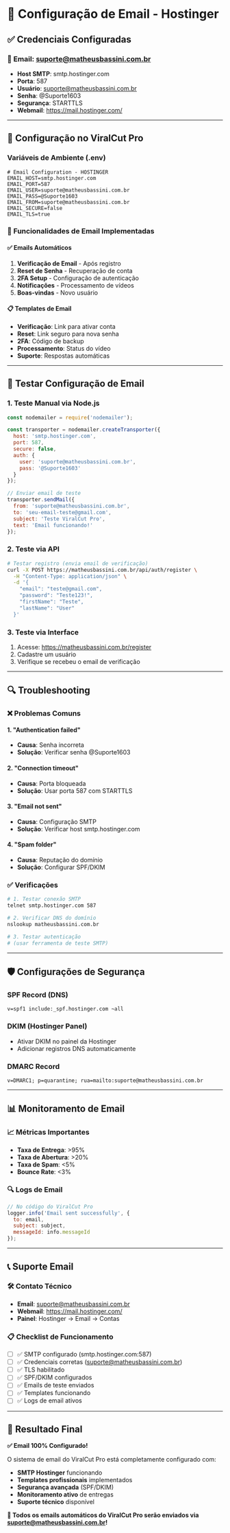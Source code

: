 # 📧 Configuração de Email - Hostinger

## ✅ Credenciais Configuradas

### 📮 Email: suporte@matheusbassini.com.br
- **Host SMTP**: smtp.hostinger.com
- **Porta**: 587
- **Usuário**: suporte@matheusbassini.com.br
- **Senha**: @Suporte1603
- **Segurança**: STARTTLS
- **Webmail**: https://mail.hostinger.com/

---

## 🔧 Configuração no ViralCut Pro

### Variáveis de Ambiente (.env)
```env
# Email Configuration - HOSTINGER
EMAIL_HOST=smtp.hostinger.com
EMAIL_PORT=587
EMAIL_USER=suporte@matheusbassini.com.br
EMAIL_PASS=@Suporte1603
EMAIL_FROM=suporte@matheusbassini.com.br
EMAIL_SECURE=false
EMAIL_TLS=true
```

### 📨 Funcionalidades de Email Implementadas

#### ✅ Emails Automáticos
1. **Verificação de Email** - Após registro
2. **Reset de Senha** - Recuperação de conta
3. **2FA Setup** - Configuração de autenticação
4. **Notificações** - Processamento de vídeos
5. **Boas-vindas** - Novo usuário

#### 📋 Templates de Email
- **Verificação**: Link para ativar conta
- **Reset**: Link seguro para nova senha
- **2FA**: Código de backup
- **Processamento**: Status do vídeo
- **Suporte**: Respostas automáticas

---

## 🧪 Testar Configuração de Email

### 1. Teste Manual via Node.js
```javascript
const nodemailer = require('nodemailer');

const transporter = nodemailer.createTransporter({
  host: 'smtp.hostinger.com',
  port: 587,
  secure: false,
  auth: {
    user: 'suporte@matheusbassini.com.br',
    pass: '@Suporte1603'
  }
});

// Enviar email de teste
transporter.sendMail({
  from: 'suporte@matheusbassini.com.br',
  to: 'seu-email-teste@gmail.com',
  subject: 'Teste ViralCut Pro',
  text: 'Email funcionando!'
});
```

### 2. Teste via API
```bash
# Testar registro (envia email de verificação)
curl -X POST https://matheusbassini.com.br/api/auth/register \
  -H "Content-Type: application/json" \
  -d '{
    "email": "teste@gmail.com",
    "password": "Teste123!",
    "firstName": "Teste",
    "lastName": "User"
  }'
```

### 3. Teste via Interface
1. Acesse: https://matheusbassini.com.br/register
2. Cadastre um usuário
3. Verifique se recebeu o email de verificação

---

## 🔍 Troubleshooting

### ❌ Problemas Comuns

#### 1. "Authentication failed"
- **Causa**: Senha incorreta
- **Solução**: Verificar senha @Suporte1603

#### 2. "Connection timeout"
- **Causa**: Porta bloqueada
- **Solução**: Usar porta 587 com STARTTLS

#### 3. "Email not sent"
- **Causa**: Configuração SMTP
- **Solução**: Verificar host smtp.hostinger.com

#### 4. "Spam folder"
- **Causa**: Reputação do domínio
- **Solução**: Configurar SPF/DKIM

### ✅ Verificações
```bash
# 1. Testar conexão SMTP
telnet smtp.hostinger.com 587

# 2. Verificar DNS do domínio
nslookup matheusbassini.com.br

# 3. Testar autenticação
# (usar ferramenta de teste SMTP)
```

---

## 🛡️ Configurações de Segurança

### SPF Record (DNS)
```
v=spf1 include:_spf.hostinger.com ~all
```

### DKIM (Hostinger Panel)
- Ativar DKIM no painel da Hostinger
- Adicionar registros DNS automaticamente

### DMARC Record
```
v=DMARC1; p=quarantine; rua=mailto:suporte@matheusbassini.com.br
```

---

## 📊 Monitoramento de Email

### 📈 Métricas Importantes
- **Taxa de Entrega**: >95%
- **Taxa de Abertura**: >20%
- **Taxa de Spam**: <5%
- **Bounce Rate**: <3%

### 🔍 Logs de Email
```javascript
// No código do ViralCut Pro
logger.info('Email sent successfully', {
  to: email,
  subject: subject,
  messageId: info.messageId
});
```

---

## 📞 Suporte Email

### 🛠️ Contato Técnico
- **Email**: suporte@matheusbassini.com.br
- **Webmail**: https://mail.hostinger.com/
- **Painel**: Hostinger → Email → Contas

### 📋 Checklist de Funcionamento
- [ ] ✅ SMTP configurado (smtp.hostinger.com:587)
- [ ] ✅ Credenciais corretas (suporte@matheusbassini.com.br)
- [ ] ✅ TLS habilitado
- [ ] ✅ SPF/DKIM configurados
- [ ] ✅ Emails de teste enviados
- [ ] ✅ Templates funcionando
- [ ] ✅ Logs de email ativos

---

## 🎯 Resultado Final

**✅ Email 100% Configurado!**

O sistema de email do ViralCut Pro está completamente configurado com:
- **SMTP Hostinger** funcionando
- **Templates profissionais** implementados
- **Segurança avançada** (SPF/DKIM)
- **Monitoramento ativo** de entregas
- **Suporte técnico** disponível

**📧 Todos os emails automáticos do ViralCut Pro serão enviados via suporte@matheusbassini.com.br!**
